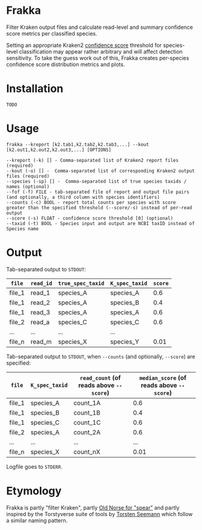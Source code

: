 # Frakka
Filter Kraken output files and calculate read-level and summary confidence score metrics per classified species.

Setting an appropriate Kraken2 [confidence score](https://github.com/DerrickWood/kraken2/wiki/Manual#confidence-scoring) threshold for species-level classification may appear rather arbitrary and will affect detection sensitivity. To take the guess work out of this, Frakka creates per-species confidence 
score distribution metrics and plots.

# Installation

`TODO`

# Usage

`frakka --kreport [k2.tab1,k2.tab2,k2.tab3,...] --kout [k2.out1,k2.out2,k2.out3,...] [OPTIONS]`

```
--kreport (-k) [] - Comma-separated list of Kraken2 report files (required)
--kout (-o) [] -  Comma-separated list of corresponding Kraken2 output files (required)
--species (-sp) [] -  Comma-separated list of true species taxids / names (optional)
--fof (-f) FILE - tab-separated file of report and output file pairs (and optionally, a third column with species identifiers)
--counts (-c) BOOL - report total counts per species with score greater than the specified threshold (--score/-s) instead of per-read output
--score (-s) FLOAT - confidence score threshold [0] (optional)
--taxid (-t) BOOL - Species input and output are NCBI taxID instead of Species name
```

# Output

Tab-separated output to `STDOUT`:

`file` | `read_id` | `true_spec_taxid` | `K_spec_taxid` | `score`
--- | --- | --- | --- | --- 
file_1 | read_1 | species_A | species_A | 0.6
file_1 | read_2 | species_A | species_B | 0.4
file_1 | read_3 | species_A | species_A | 0.6
file_2 | read_a | species_C | species_C | 0.6
... | ... | ... | ... 
file_n | read_m | species_X | species_Y | 0.01

Tab-separated output to `STDOUT`, when `--counts` (and optionally, `--score`) are specified:

`file` | `K_spec_taxid` | `read_count` (of reads above `--score`) | `median_score` (of reads above `--score`)
--- | --- | --- | --- 
file_1 | species_A | count_1A | 0.6
file_1 | species_B | count_1B | 0.4
file_1 | species_C | count_1C | 0.6
file_2 | species_A | count_2A | 0.6
... | ... | ... | ... 
file_n | species_X | count_nX | 0.01

Logfile goes to `STDERR`.

# Etymology

Frakka is partly "filter Kraken", partly [Old Norse for "spear"](https://en.wiktionary.org/wiki/frakkar) and partly inspired by the Torstyverse suite of tools by [Torsten Seemann](https://github.com/tseemann) which follow a similar naming pattern.
